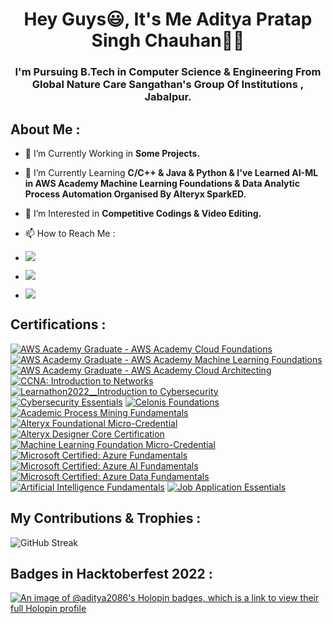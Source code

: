 <h1 align="center">Hey Guys😃, It's Me Aditya Pratap Singh Chauhan👨‍🎓</a></h1>
<h3 align="center">I'm Pursuing B.Tech in Computer Science & Engineering From Global Nature Care Sangathan's Group Of Institutions , Jabalpur.</h3>

## About Me :
- 🔭 I’m Currently Working in **Some Projects.**

- 🌱 I’m Currently Learning **C/C++ & Java & Python & I've Learned AI-ML in AWS Academy Machine Learning Foundations & Data Analytic Process Automation Organised By Alteryx SparkED.**

- 👀 I’m Interested in **Competitive Codings & Video Editing.**

- 📫 How to Reach Me : 
- <a href="cs2086@global.org.in"><img src="https://img.shields.io/badge/Gmail-D14836?style=for-the-badge&logo=gmail&logoColor=white"></a>
- [<img src="https://img.shields.io/badge/linkedin-%230077B5.svg?&style=for-the-badge&logo=linkedin&logoColor=white" />](https://www.linkedin.com/in/aditya-pratap-singh-chauhan-882766227)
- [<img src="https://img.shields.io/badge/instagram-%23E4405F.svg?style=for-the-badge&logo=Instagram&logoColor=white"/></a>](https://www.instagram.com/adityasingh.034/)

## Certifications :

<!--START_SECTION:badges-->

[![AWS Academy Graduate - AWS Academy Cloud Foundations](https://images.credly.com/size/110x110/images/73e4a58b-a8ef-41a3-a7db-9183dd269882/image.png)](https://www.credly.com/badges/52fd1ebc-121b-42d4-9e01-0d12098764cb/public_url "AWS Academy Graduate - AWS Academy Cloud Foundations")
[![AWS Academy Graduate - AWS Academy Machine Learning Foundations](https://images.credly.com/size/110x110/images/254b883a-44a3-4cec-b6f2-946a80522b39/image.png)](https://www.credly.com/badges/56ce9341-5a52-4e33-a04b-c7eb19325b07/public_url "AWS Academy Graduate - AWS Academy Machine Learning Foundations")
[![AWS Academy Graduate - AWS Academy Cloud Architecting](https://images.credly.com/size/110x110/images/2f7b0627-48a0-4894-8d46-3245bdfe0463/image.png)](https://www.credly.com/badges/c842b384-5d07-4729-8256-91302d9d4924/public_url")
[![CCNA: Introduction to Networks](https://images.credly.com/size/110x110/images/70d71df5-f3dc-4380-9b9d-f22513a70417/CCNAITN__1_.png)](https://www.credly.com/badges/d303da6b-44f5-46e9-8a18-078daaa7b331/public_url")
[![Learnathon2022__Introduction to Cybersecurity](https://images.credly.com/size/110x110/images/af8c6b4e-fc31-47c4-8dcb-eb7a2065dc5b/I2CS__1_.png)](https://www.credly.com/badges/31ecee58-b9fe-4508-8384-a4f9dd9b4233/public_url")
[![Cybersecurity Essentials](https://images.credly.com/size/110x110/images/054913b2-e271-49a2-a1a4-9bf1c1f9a404/CyberEssentials.png)](https://www.credly.com/badges/53e5873e-2225-4954-bb40-374eb0b485ff/public_url")
[![Celonis Foundations](https://images.credly.com/size/110x110/images/4ff66a5e-7ca4-4018-a50a-621d1075c1bc/Foundations-Learning-Foundational.png)](https://www.credly.com/badges/3b2612c3-4544-4d5b-a8ea-4c462e1bf54d/public_url")
[![Academic Process Mining Fundamentals](https://images.credly.com/size/110x110/images/0831dac1-0a49-448d-a786-57c72c984bd1/image.png)](https://www.credly.com/badges/77b46e96-be79-4001-83b3-1d4013eebffb/public_url")
[![Alteryx Foundational Micro-Credential](https://images.credly.com/size/110x110/images/1ec9c0f8-60f4-4c96-8fc8-2442b9022a12/image.png)](https://www.credly.com/badges/b6f02704-76e1-45a8-886d-8557d6930003/public_url")
[![Alteryx Designer Core Certification](https://images.credly.com/size/110x110/images/14744318-8d6a-49c3-971d-6a4a0f524925/Certification_Designer_Core.png)](https://www.credly.com/badges/75da5fbd-3ec5-444c-93aa-4f6c70deda54/public_url")
[![Machine Learning Foundation Micro-Credential](https://images.credly.com/size/110x110/images/70b7f41e-7711-426d-8e87-e6a7b14d3790/image.png)](https://www.credly.com/badges/467c934f-236a-4c02-a787-b9deff1bf0ed/public_url")
[![Microsoft Certified: Azure Fundamentals](https://images.credly.com/size/110x110/images/be8fcaeb-c769-4858-b567-ffaaa73ce8cf/image.png)](https://www.credly.com/badges/cc271d5c-ae50-42ca-94f2-0004d3ee312e/public_url")
[![Microsoft Certified: Azure AI Fundamentals](https://images.credly.com/size/110x110/images/4136ced8-75d5-4afb-8677-40b6236e2672/azure-ai-fundamentals-600x600.png)](https://www.credly.com/badges/3d66d600-00f2-47b8-8e12-173ecf2df6f3/public_url")
[![Microsoft Certified: Azure Data Fundamentals](https://images.credly.com/size/110x110/images/70eb1e3f-d4de-4377-a062-b20fb29594ea/azure-data-fundamentals-600x600.png)](https://www.credly.com/badges/e4bd72b0-fc8e-42e8-8f58-d52e5a5ffdda/public_url")
[![Artificial Intelligence Fundamentals](https://images.credly.com/size/110x110/images/82b908e1-fdcd-4785-9d32-97f11ccbcf08/image.png)](https://www.credly.com/badges/de9248da-3064-41f4-8fca-4d2ff9118b67/public_url")
[![Job Application Essentials](https://images.credly.com/size/110x110/images/7ae738cc-d7af-45fd-ad53-3e21666cdeca/Job_Application_Essentials.png)](https://www.credly.com/badges/2a54b78e-b51f-4dfc-b4d5-ba136a219b59/public_url")
<!--END_SECTION:badges-->

## My Contributions & Trophies :

<img align="center" src="https://github-readme-streak-stats.herokuapp.com?user=Aditya2086&theme=radical&hide_border=true" alt="GitHub Streak" /><br/>

## Badges in Hacktoberfest 2022 :

[![An image of @aditya2086's Holopin badges, which is a link to view their full Holopin profile](https://holopin.me/aditya2086)](https://holopin.io/@aditya2086)
